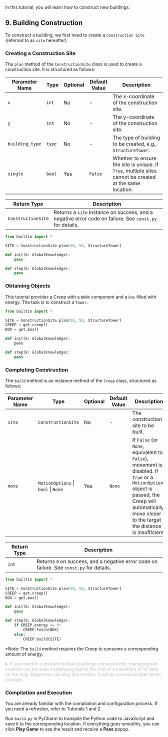 In this tutorial, you will learn how to construct new buildings.

## 9. Building Construction  

To construct a building, we first need to create a `Construction Site` (referred to as `site` hereafter).  

### Creating a Construction Site  

The `plan` method of the `ConstructionSite` class is used to create a construction site. It is structured as follows:  

| Parameter Name | Type | Optional | Default Value | Description |  
|----------------|------|----------|---------------|-------------|  
| `x`            | `int` | No       | -             | The x-coordinate of the construction site. |  
| `y`            | `int` | No       | -             | The y-coordinate of the construction site. |  
| `building_type`| `type`| No       | -             | The type of building to be created, e.g., `StructureTower`. |  
| `single`       | `bool`| Yes      | `False`       | Whether to ensure the site is unique. If `True`, multiple sites cannot be created at the same location. |  

| Return Type | Description |  
|-------------|-------------|  
| `ConstructionSite` | Returns a `site` instance on success, and a negative error code on failure. See `const.py` for details. |  

```python  
from builtin import *  

SITE = ConstructionSite.plan(50, 50, StructureTower)  

def init(k: GlobalKnowledge):  
    pass  

def step(k: GlobalKnowledge):  
    pass  
```  

### Obtaining Objects  

This tutorial provides a Creep with a `WORK` component and a `box` filled with energy. The task is to construct a `Tower`.  

```python  
from builtin import *  

SITE = ConstructionSite.plan(50, 50, StructureTower)  
CREEP = get.creep()  
BOX = get.box()  

def init(k: GlobalKnowledge):  
    pass  

def step(k: GlobalKnowledge):  
    pass  
```  

### Completing Construction  

The `build` method is an instance method of the `Creep` class, structured as follows:  

| Parameter Name | Type | Optional | Default Value | Description |  
|----------------|------|----------|---------------|-------------|  
| `site`         | `ConstructionSite` | No       | -             | The construction site to be built. |  
| `move`         | `MotionOptions` \| `bool` \| `None` | Yes      | `None`        | If `False` (or `None`, equivalent to `False`), movement is disabled. If `True` or a `MotionOptions` object is passed, the Creep will automatically move closer to the target if the distance is insufficient. |  

| Return Type | Description |  
|-------------|-------------|  
| `int`       | Returns `0` on success, and a negative error code on failure. See `const.py` for details. |  

```python  
from builtin import *  

SITE = ConstructionSite.plan(50, 50, StructureTower)  
CREEP = get.creep()  
BOX = get.box()  

def init(k: GlobalKnowledge):  
    pass  

def step(k: GlobalKnowledge):  
    if CREEP.energy <= 0:  
        CREEP.fetch(BOX)  
    else:  
        CREEP.build(SITE)  
```  

*Note: The `build` method requires the Creep to consume a corresponding amount of energy.  

<details>  
<summary style="color:#BEBEBE">  
If you need to construct multiple buildings consecutively, managing site creation can become challenging due to the limit of a maximum of 10 sites on the map. Beginners can skip this section; it will be covered in later demo tutorials.  
</summary>  

In such cases, a `Site Manager` (`SitePlaner`) can be used to manage the creation progress of sites, breaking down multiple sites into single-site tasks to avoid logical issues caused by exceeding the site limit.  

### Site Manager  

The `SitePlaner` is constructed with a set of `SitePlan` instances. The parameters for `SitePlan` are as follows:  

| Parameter Name | Type     | Optional | Default Value | Description |  
|----------------|----------|----------|---------------|-------------|  
| `ref`          | `Point`  | No       | -             | Reference point. |  
| `dx`           | `int`    | No       | -             | X-axis offset relative to the reference point. |  
| `dy`           | `int`    | No       | -             | Y-axis offset relative to the reference point. |  
| `building_type`| `type`   | No       | -             | Type of building. |  

*For example, to create a `SitePlaner` with only one Tower:  

```python  
SP = SitePlaner(  
    SitePlan(Point(50, 50), 0, 0, StructureTower),  
)  
```  

### Obtaining the Site  

The `next` method of the `SitePlaner` class is used to get the `ConstructionSite` that needs to be built in the current tick. This function has no parameters and returns `ConstructionSite` or `None`. If all construction work is completed or canceled, it returns `None`; otherwise, it returns a site.  

```python  
from builtin import *  

SP = SitePlaner(  
    SitePlan(Point(50, 50), 0, 0, StructureTower),  
)  
CREEP = get.creep()  
BOX = get.box()  

def init(k: GlobalKnowledge):  
    pass  

def step(k: GlobalKnowledge):  
    site = SP.next()  
    if st.site(site):  
        if CREEP.energy <= 0:  
            CREEP.fetch(BOX)  
        else:  
            CREEP.build(site)  
```  

<details>  
<summary style="color:#BEBEBE">  
Let's first construct a 3x3 area of Ramparts before building the Tower:  
</summary>  

```python  
from builtin import *  

P50 = Point(50, 50)  
SP = SitePlaner(  
    SitePlan(P50, -1, -1, StructureRampart),  
    SitePlan(P50, -1,  0, StructureRampart),  
    SitePlan(P50, -1,  1, StructureRampart),  
    SitePlan(P50,  0, -1, StructureRampart),  
    SitePlan(P50,  0,  0, StructureRampart),  
    SitePlan(P50,  0,  1, StructureRampart),  
    SitePlan(P50,  1, -1, StructureRampart),  
    SitePlan(P50,  1,  0, StructureRampart),  
    SitePlan(P50,  1,  1, StructureRampart),  
    SitePlan(P50,  0,  0, StructureTower),  
)  
CREEP = get.creep()  
BOX = get.box()  

def init(k: GlobalKnowledge):  
    pass  

def step(k: GlobalKnowledge):  
    site = SP.next()  
    if st.site(site):  
        if CREEP.energy <= 0:  
            CREEP.fetch(BOX)  
        else:  
            CREEP.build(site)  
```  

*You can observe the execution in the game.  

</details>  

</details>  

### Compilation and Execution  

You are already familiar with the compilation and configuration process. If you need a refresher, refer to Tutorials 1 and 2.  

Run `build.py` in PyCharm to transpile the Python code to JavaScript and save it to the corresponding location. If everything goes smoothly, you can click **Play Game** to see the result and receive a **Pass** popup.
